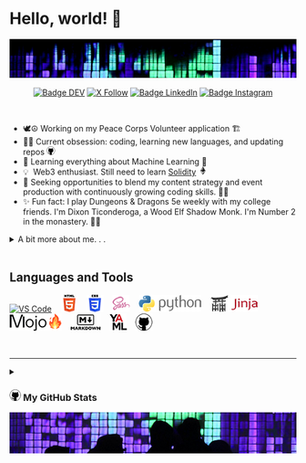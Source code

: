 # Hello, world! 👋

<!-- TODO: make dark/light mode icons for all that need it:
[![team-tabs4life](images/teamtabs4life-15-light.png "Team Tabs4Life
  logo")](https://github.com/Team-Tabs4Life#gh-dark-mode-only#gh-light-mode-only)[![team-tabs4life](images/teamtabs4life-15-dark.png
  "Team Tabs4Life logo")](https://github.com/Team-Tabs4Life#gh-dark-mode-only)-->
<!-- TODO: Reference Links at bottom of doc -->

<img src="images/header.jpg" alt="Girl in a jacket">
<div align = center>

[![Badge DEV]][DEV]
[![X Follow]][Twitter]
[![Badge LinkedIn]][LinkedIn]
[![Badge Instagram]][Instagram]

[Badge DEV]: https://img.shields.io/badge/DEV.to-ilya0x-FFFFFF?color=FFFFFF&logo=dev&logoColor=FFFFFF&labelColor=000000
[DEV]: https://dev.to/ilya0x
[X Follow]: https://img.shields.io/twitter/follow/ilya0x
[Twitter]: https://twitter.com/ilya0x
[Badge LinkedIn]: https://img.shields.io/badge/LinkedIn-Ilya_Podobedov-FFFFFF?color=FFFFFF&logo=LinkedIn&logoColor=FFFFFF&labelColor=0077B5
[LinkedIn]: https://www.linkedin.com/in/ilya0x
[Badge Instagram]: https://img.shields.io/badge/Instagram-ilya0x-FFFFFF?color=FFFFFF&logo=Instagram&logoColor=FFFFFF&labelColor=962fbf
[Instagram]: https://www.instagram.com/ilya0x/
</div>
<br>

- 🕊☮&nbsp;Working on my Peace Corps Volunteer application 🏗
- 👨‍💻&nbsp;Current obsession: coding, learning new languages, and updating repos
  <img src="images/github-15.png">
- 🌱&nbsp;Learning everything about Machine Learning 🤯
- 💡&nbsp;&nbsp;Web3 enthusiast. Still need to learn <a
  href="https://soliditylang.org/">Solidity</a> <img
  src="images/ethereum-15.png">
- 🤝&nbsp;Seeking opportunities to blend my content strategy and event
  production with continuously growing coding skills. 👨‍💼
- ✨&nbsp;Fun fact: I play Dungeons & Dragons 5e weekly with my college friends.
  I'm Dixon Ticonderoga, a Wood Elf Shadow Monk. I'm Number 2 in the monastery. 🧝‍♂️

<details>
  
<summary>A bit more about me. . .</summary>
<br>

I'm a seasoned content strategist with a background in event production and
media coordination, a Bachelor degree in Design from [UC
Davis](https://www.ucdavis.edu/ "University of California at Davis") and a dozen
[NYU](https://www.nyu.edu/ "New York University") courses under my belt. I'm all
about learning and exploring new big ideas and diving into data, trends, and
what makes people tick.  I create content strategies that cover everything from
text, pictures, audio, video, to the vibe of a physical or virtual space.

I've been in Web3 space since 2018. I have worked with over a dozen NFT and
cryptocurrency projects in various capacities, including Creative Advisor for a
NFT trading platform and Director of Communications for a blueship NFT project.
I am very optimistic and excited about Web3 space and expect great financial
infrastructure and tools to come out of it.

Lately, I've been geeking out on [Python](https://www.python.org/ "Python
programming language") and machine learning. The [MIT Introduction to Deep
Learning](https://www.youtube.com/playlist?list=PLtBw6njQRU-rwp5__7C0oIVt26ZgjG9NI)
course lectures on YouTube have been most invaluable for learning the
theory and terminology behind Machine Learning and Deep Learning. I'm also excited
about learning [Mojo🔥](https://docs.modular.com/mojo/ "Mojo programming
language") from ground up as I've been following its development since it was
made accessible in May 2023.

I'm hoping to find a gig that lets me blend my event and content skills with my
new coding chops. <br>

</details>
<br>

## Languages and Tools

[![VS Code](images/vscode-30.png "Visual Studio
Code")](https://code.visualstudio.com/) &nbsp;&nbsp;
[![HTML5](images/html5-full-30.png "HTML")](https://html5.org/) &nbsp;&nbsp;
[![CSS3](images/css3-full-30.png
"CSS")](https://www.w3.org/Style/CSS/Overview.en.html) &nbsp;&nbsp;
[![Sass](images/sass5-30.png "Sass")](https://sass-lang.com) &nbsp;&nbsp;
[![Python](images/python-full-30.png "Python")](https://www.python.org/)
&nbsp;&nbsp; [![Jinja](images/jinja-full-30.png
"Jinja")](https://jinja.palletsprojects.com/en/3.1.x/) &nbsp;&nbsp;
[![Mojo](images/mojo-full-30.png "Mojo")](https://www.modular.com/mojo)
&nbsp;&nbsp; [![Markdown](images/markdown-full-30.png
"Markdown")](https://www.markdownguide.org/) &nbsp;&nbsp;
[![YAML](images/yaml-30.png "YAML")](https://yaml.org/) &nbsp;&nbsp;
[![GitHub](images/github-30.png "GitHub")](https://github.com/)

<br>

---

<details>

<summary><h3><img src="images/github-20.png" alt="HTML"> My GitHub Stats</h3></summary>

<a href="https://github.com/anuraghazra/github-readme-stats"> <img height=180
  align="center"
src="https://github-readme-stats.vercel.app/api?username=ilya0x&show_icons=true&theme=tokyonight"
/> </a> <a href="https://github.com/anuraghazra/convoychat"> <img height=180
  align="center"
src="https://github-readme-stats.vercel.app/api/top-langs?username=ilya0x&layout=compact&theme=tokyonight&langs_count=8"
/> </a>

</details>

<div align = center>
<img src="images/footer.jpg" alt="Girl in a jacket">
</div>

<!-- Reference Links: -->
<!-- Consolidate all links below:
[twitter]
[linkedin]
[instagram]
[ucd]:
[nyu]:
[python]:
[mit-dl-coudse]:
[pytorch-coudse]:
[mojo]:
-->
